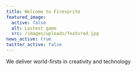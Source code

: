 ```yaml
---
title: Welcome to Firesprite
featured_image:
  active: false
  alt: Lastest game
  src: /images/uploads/featured.jpg
news_active: true
twitter_active: false
---
```

We deliver world-firsts in creativity and technology
